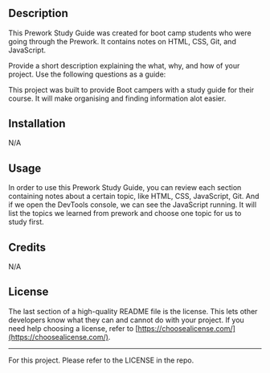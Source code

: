 # <Prework Study Guide Project Webpage>

## Description

This Prework Study Guide was created for boot camp students who were going through the Prework. It contains notes on HTML, CSS, Git, and JavaScript.

Provide a short description explaining the what, why, and how of your project. Use the following questions as a guide:

This project was built to provide Boot campers with a study guide for their course. It will make organising and    finding information alot easier. 


## Installation

N/A

## Usage

In order to use this Prework Study Guide, you can review each section containing notes about a certain topic, like HTML, CSS, JavaScript, Git. And if we open the DevTools console, we can see the JavaScript running. It will list the topics we learned from prework and choose one topic for us to study first.

## Credits

N/A

## License

The last section of a high-quality README file is the license. This lets other developers know what they can and cannot do with your project. If you need help choosing a license, refer to [https://choosealicense.com/](https://choosealicense.com/).

---

For this project. Please refer to the LICENSE in the repo.
